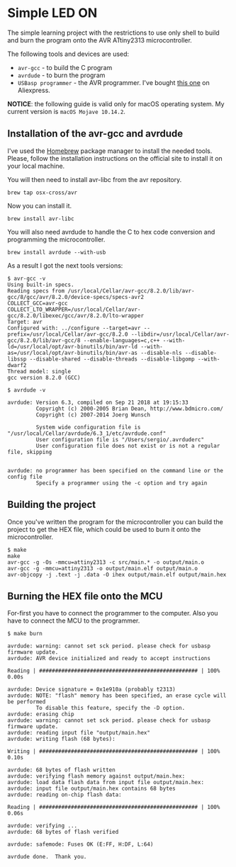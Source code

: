 # Simple LED ON

The simple learning project with the restrictions to use only shell to build
and burn the program onto the AVR ATtiny2313 microcontroller.

The following tools and devices are used:

- `avr-gcc` - to build the C program
- `avrdude` - to burn the program
- `USBasp programmer` - the AVR programmer. I've bought [this one](https://www.aliexpress.com/item/1pcs-New-USBASP-USBISP-AVR-Programmer-USB-ISP-USB-ASP-ATMEGA8-ATMEGA128-Support-Win7-64K/32582933115.html?spm=a2g0s.9042311.0.0.27424c4dnpeCwv) on Aliexpress.

__NOTICE__: the following guide is valid only for macOS operating system. My
current version is `macOS Mojave 10.14.2`.

## Installation of the avr-gcc and avrdude

I've used the [Homebrew](https://brew.sh/) package manager to install the
needed tools. Please, follow the installation instructions on the official site
to install it on your local machine.

You will then need to install avr-libc from the avr repository.

`brew tap osx-cross/avr`

Now you can install it.

`brew install avr-libc`

You will also need avrdude to handle the C to hex code conversion and programming the microcontroller.

`brew install avrdude --with-usb`

As a result I got the next tools versions:

```
$ avr-gcc -v
Using built-in specs.
Reading specs from /usr/local/Cellar/avr-gcc/8.2.0/lib/avr-gcc/8/gcc/avr/8.2.0/device-specs/specs-avr2
COLLECT_GCC=avr-gcc
COLLECT_LTO_WRAPPER=/usr/local/Cellar/avr-gcc/8.2.0/libexec/gcc/avr/8.2.0/lto-wrapper
Target: avr
Configured with: ../configure --target=avr --prefix=/usr/local/Cellar/avr-gcc/8.2.0 --libdir=/usr/local/Cellar/avr-gcc/8.2.0/lib/avr-gcc/8 --enable-languages=c,c++ --with-ld=/usr/local/opt/avr-binutils/bin/avr-ld --with-as=/usr/local/opt/avr-binutils/bin/avr-as --disable-nls --disable-libssp --disable-shared --disable-threads --disable-libgomp --with-dwarf2
Thread model: single
gcc version 8.2.0 (GCC)
```

```
$ avrdude -v

avrdude: Version 6.3, compiled on Sep 21 2018 at 19:15:33
         Copyright (c) 2000-2005 Brian Dean, http://www.bdmicro.com/
         Copyright (c) 2007-2014 Joerg Wunsch

         System wide configuration file is "/usr/local/Cellar/avrdude/6.3_1/etc/avrdude.conf"
         User configuration file is "/Users/sergio/.avrduderc"
         User configuration file does not exist or is not a regular file, skipping


avrdude: no programmer has been specified on the command line or the config file
         Specify a programmer using the -c option and try again
```

## Building the project

Once you've written the program for the microcontroller you can build the
project to get the HEX file, which could be used to burn it onto the
microcontroller.

```
$ make
make
avr-gcc -g -Os -mmcu=attiny2313 -c src/main.* -o output/main.o
avr-gcc -g -mmcu=attiny2313 -o output/main.elf output/main.o
avr-objcopy -j .text -j .data -O ihex output/main.elf output/main.hex
```

## Burning the HEX file onto the MCU

For-first you have to connect the programmer to the computer. Also you have to
connect the MCU to the programmer.

```
$ make burn

avrdude: warning: cannot set sck period. please check for usbasp firmware update.
avrdude: AVR device initialized and ready to accept instructions

Reading | ################################################## | 100% 0.00s

avrdude: Device signature = 0x1e910a (probably t2313)
avrdude: NOTE: "flash" memory has been specified, an erase cycle will be performed
         To disable this feature, specify the -D option.
avrdude: erasing chip
avrdude: warning: cannot set sck period. please check for usbasp firmware update.
avrdude: reading input file "output/main.hex"
avrdude: writing flash (68 bytes):

Writing | ################################################## | 100% 0.10s

avrdude: 68 bytes of flash written
avrdude: verifying flash memory against output/main.hex:
avrdude: load data flash data from input file output/main.hex:
avrdude: input file output/main.hex contains 68 bytes
avrdude: reading on-chip flash data:

Reading | ################################################## | 100% 0.06s

avrdude: verifying ...
avrdude: 68 bytes of flash verified

avrdude: safemode: Fuses OK (E:FF, H:DF, L:64)

avrdude done.  Thank you.
```
